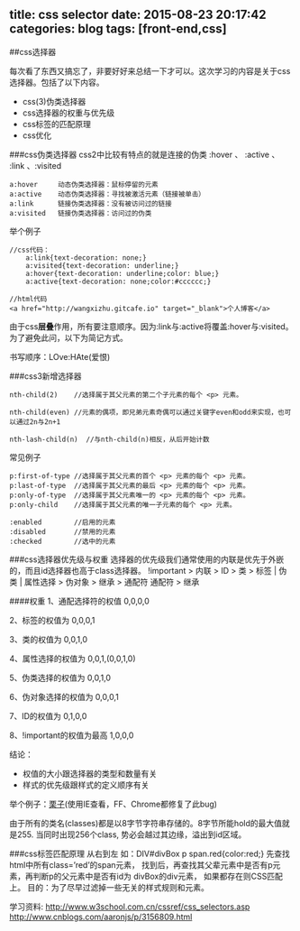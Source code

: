 title: css selector
date: 2015-08-23 20:17:42
categories: blog
tags: [front-end,css]
---

##css选择器

每次看了东西又搞忘了，非要好好来总结一下才可以。这次学习的内容是关于css选择器。包括了以下内容。

* css(3)伪类选择器
* css选择器的权重与优先级
* css标签的匹配原理
* css优化

<!-- more -->
###css伪类选择器
css2中比较有特点的就是连接的伪类 :hover 、 :active 、 :link 、:visited

    a:hover     动态伪类选择器：鼠标停留的元素   
    a:active    动态伪类选择器：寻找被激活元素（链接被单击）
    a:link      链接伪类选择器：没有被访问过的链接
    a:visited   链接伪类选择器：访问过的伪类

举个例子

    //css代码：
        a:link{text-decoration: none;}
		a:visited{text-decoration: underline;}
		a:hover{text-decoration: underline;color: blue;}
		a:active{text-decoration: none;color:#cccccc;}   
        
    //html代码
    <a href="http://wangxizhu.gitcafe.io" target="_blank">个人博客</a>

由于css<b>层叠</b>作用，所有要注意顺序。因为:link与:active将覆盖:hover与:visited。为了避免此问，以下为简记方式。

书写顺序：LOve:HAte(爱恨)

###css3新增选择器
    
    nth-child(2)    //选择属于其父元素的第二个子元素的每个 <p> 元素。  
    
    nth-child(even) //元素的偶项，即兄弟元素奇偶可以通过关键字even和odd来实现，也可以通过2n与2n+1
    
    nth-lash-child(n)  //与nth-child(n)相反，从后开始计数
    

常见例子

    p:first-of-type //选择属于其父元素的首个 <p> 元素的每个 <p> 元素。
    p:last-of-type  //选择属于其父元素的最后 <p> 元素的每个 <p> 元素。
    p:only-of-type  //选择属于其父元素唯一的 <p> 元素的每个 <p> 元素。
    p:only-child    //选择属于其父元素的唯一子元素的每个 <p> 元素。
    
    :enabled        //启用的元素
    :disabled       //禁用的元素
    :checked        //选中的元素
    
###css选择器优先级与权重
选择器的优先级我们通常使用的内联是优先于外嵌的，而且id选择器也高于class选择器。
    !important > 内联 > ID > 类 > 标签 | 伪类 | 属性选择 > 伪对象 > 继承 > 通配符 通配符 > 继承
    
####权重
1、通配选择符的权值 0,0,0,0

2、标签的权值为 0,0,0,1

3、类的权值为 0,0,1,0

4、属性选择的权值为 0,0,1,(0,0,1,0)

5、伪类选择的权值为 0,0,1,0

6、伪对象选择的权值为 0,0,0,1

7、ID的权值为 0,1,0,0

8、!important的权值为最高 1,0,0,0

结论：

* 权值的大小跟选择器的类型和数量有关
* 样式的优先级跟样式的定义顺序有关

举个例子：[栗子](http://www.zhangxinxu.com/study/201208/256-class-fire-an-id.html)(使用IE查看，FF、Chrome都修复了此bug)

由于所有的类名(classes)都是以8字节字符串存储的。8字节所能hold的最大值就是255. 当同时出现256个class, 势必会越过其边缘，溢出到id区域。


###css标签匹配原理
从右到左 如：DIV#divBox p span.red{color:red;} 先查找html中所有class=’red’的span元素，
找到后，再查找其父辈元素中是否有p元素，再判断p的父元素中是否有id为 divBox的div元素，
如果都存在则CSS匹配上。 目的：为了尽早过滤掉一些无关的样式规则和元素。

学习资料:
http://www.w3school.com.cn/cssref/css_selectors.asp
http://www.cnblogs.com/aaronjs/p/3156809.html
